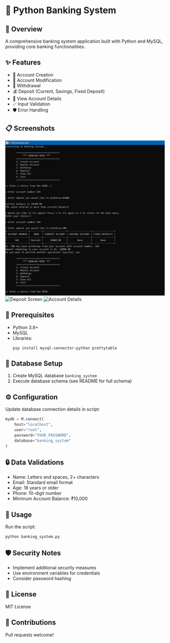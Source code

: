 # 🏦 Python Banking System

## 🌟 Overview
A comprehensive banking system application built with Python and MySQL, providing core banking functionalities.

## ✨ Features
- 📝 Account Creation
- 🔧 Account Modification
- 💸 Withdrawal
- 💰 Deposit (Current, Savings, Fixed Deposit)
- 👀 View Account Details
- ✅ Input Validation
- 🛡️ Error Handling

## 📋 Screenshots
![Account Creation](images/1.jpg)
![Deposit Screen](images/deposit_screen.png)
![Account Details](images/account_details.png)

## 🔧 Prerequisites
- Python 3.8+
- MySQL
- Libraries:
  ```
  pip install mysql-connector-python prettytable
  ```

## 💾 Database Setup
1. Create MySQL database `banking_system`
2. Execute database schema (see README for full schema)

## ⚙️ Configuration
Update database connection details in script:
```python
mydb = M.connect(
    host="localhost", 
    user="root", 
    password="YOUR_PASSWORD", 
    database="banking_system"
)
```

## 🔒 Data Validations
- Name: Letters and spaces, 2+ characters
- Email: Standard email format
- Age: 18 years or older
- Phone: 10-digit number
- Minimum Account Balance: ₹10,000

## 🚀 Usage
Run the script:
```
python banking_system.py
```

## 🛡️ Security Notes
- Implement additional security measures
- Use environment variables for credentials
- Consider password hashing

## 📄 License
MIT License

## 🤝 Contributions
Pull requests welcome!
